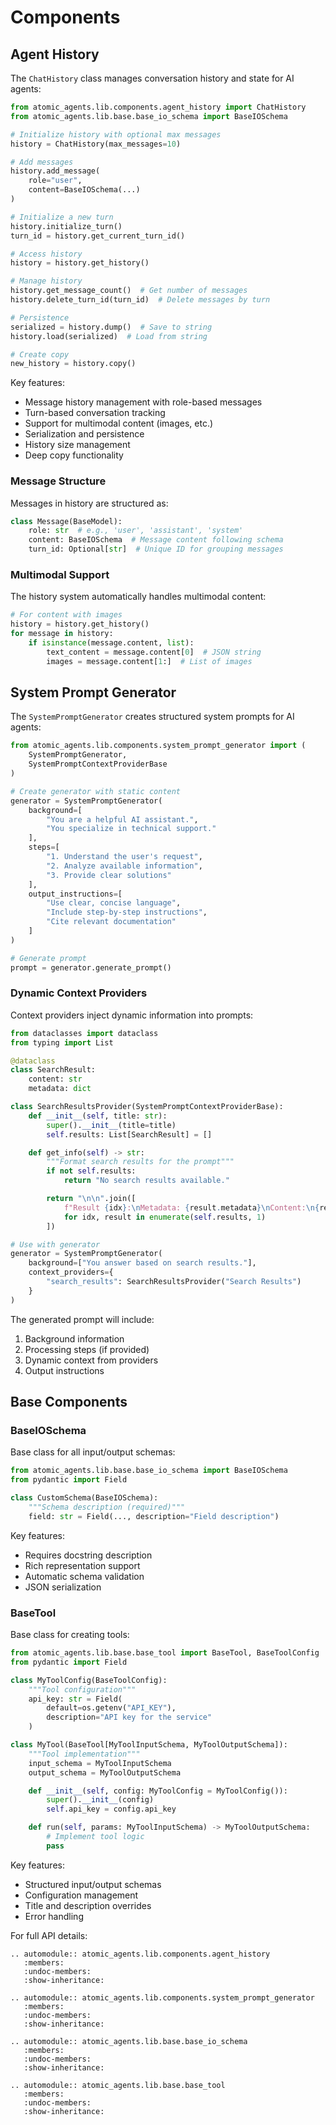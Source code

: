 # Components

## Agent History

The `ChatHistory` class manages conversation history and state for AI agents:

```python
from atomic_agents.lib.components.agent_history import ChatHistory
from atomic_agents.lib.base.base_io_schema import BaseIOSchema

# Initialize history with optional max messages
history = ChatHistory(max_messages=10)

# Add messages
history.add_message(
    role="user",
    content=BaseIOSchema(...)
)

# Initialize a new turn
history.initialize_turn()
turn_id = history.get_current_turn_id()

# Access history
history = history.get_history()

# Manage history
history.get_message_count()  # Get number of messages
history.delete_turn_id(turn_id)  # Delete messages by turn

# Persistence
serialized = history.dump()  # Save to string
history.load(serialized)  # Load from string

# Create copy
new_history = history.copy()
```

Key features:
- Message history management with role-based messages
- Turn-based conversation tracking
- Support for multimodal content (images, etc.)
- Serialization and persistence
- History size management
- Deep copy functionality

### Message Structure

Messages in history are structured as:

```python
class Message(BaseModel):
    role: str  # e.g., 'user', 'assistant', 'system'
    content: BaseIOSchema  # Message content following schema
    turn_id: Optional[str]  # Unique ID for grouping messages
```

### Multimodal Support

The history system automatically handles multimodal content:

```python
# For content with images
history = history.get_history()
for message in history:
    if isinstance(message.content, list):
        text_content = message.content[0]  # JSON string
        images = message.content[1:]  # List of images
```

## System Prompt Generator

The `SystemPromptGenerator` creates structured system prompts for AI agents:

```python
from atomic_agents.lib.components.system_prompt_generator import (
    SystemPromptGenerator,
    SystemPromptContextProviderBase
)

# Create generator with static content
generator = SystemPromptGenerator(
    background=[
        "You are a helpful AI assistant.",
        "You specialize in technical support."
    ],
    steps=[
        "1. Understand the user's request",
        "2. Analyze available information",
        "3. Provide clear solutions"
    ],
    output_instructions=[
        "Use clear, concise language",
        "Include step-by-step instructions",
        "Cite relevant documentation"
    ]
)

# Generate prompt
prompt = generator.generate_prompt()
```

### Dynamic Context Providers

Context providers inject dynamic information into prompts:

```python
from dataclasses import dataclass
from typing import List

@dataclass
class SearchResult:
    content: str
    metadata: dict

class SearchResultsProvider(SystemPromptContextProviderBase):
    def __init__(self, title: str):
        super().__init__(title=title)
        self.results: List[SearchResult] = []

    def get_info(self) -> str:
        """Format search results for the prompt"""
        if not self.results:
            return "No search results available."

        return "\n\n".join([
            f"Result {idx}:\nMetadata: {result.metadata}\nContent:\n{result.content}\n{'-' * 80}"
            for idx, result in enumerate(self.results, 1)
        ])

# Use with generator
generator = SystemPromptGenerator(
    background=["You answer based on search results."],
    context_providers={
        "search_results": SearchResultsProvider("Search Results")
    }
)
```

The generated prompt will include:
1. Background information
2. Processing steps (if provided)
3. Dynamic context from providers
4. Output instructions

## Base Components

### BaseIOSchema

Base class for all input/output schemas:

```python
from atomic_agents.lib.base.base_io_schema import BaseIOSchema
from pydantic import Field

class CustomSchema(BaseIOSchema):
    """Schema description (required)"""
    field: str = Field(..., description="Field description")
```

Key features:
- Requires docstring description
- Rich representation support
- Automatic schema validation
- JSON serialization

### BaseTool

Base class for creating tools:

```python
from atomic_agents.lib.base.base_tool import BaseTool, BaseToolConfig
from pydantic import Field

class MyToolConfig(BaseToolConfig):
    """Tool configuration"""
    api_key: str = Field(
        default=os.getenv("API_KEY"),
        description="API key for the service"
    )

class MyTool(BaseTool[MyToolInputSchema, MyToolOutputSchema]):
    """Tool implementation"""
    input_schema = MyToolInputSchema
    output_schema = MyToolOutputSchema

    def __init__(self, config: MyToolConfig = MyToolConfig()):
        super().__init__(config)
        self.api_key = config.api_key

    def run(self, params: MyToolInputSchema) -> MyToolOutputSchema:
        # Implement tool logic
        pass
```

Key features:

- Structured input/output schemas
- Configuration management
- Title and description overrides
- Error handling

For full API details:

```{eval-rst}
.. automodule:: atomic_agents.lib.components.agent_history
   :members:
   :undoc-members:
   :show-inheritance:

.. automodule:: atomic_agents.lib.components.system_prompt_generator
   :members:
   :undoc-members:
   :show-inheritance:

.. automodule:: atomic_agents.lib.base.base_io_schema
   :members:
   :undoc-members:
   :show-inheritance:

.. automodule:: atomic_agents.lib.base.base_tool
   :members:
   :undoc-members:
   :show-inheritance:
```
